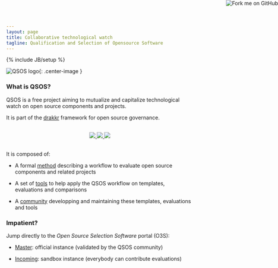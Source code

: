 ```yaml
---
layout: page
title: Collaborative technological watch
tagline: Qualification and Selection of Opensource Software
---
```

{% include JB/setup %}

![QSOS logo](https://raw.github.com/drakkr/QSOS/master/Docs/fr/Images/QSOS-small.png){: .center-image }

<a href="https://github.com/drakkr/QSOS/"><img style="position: absolute; top: 0; right: 0; border: 0;" src="https://s3.amazonaws.com/github/ribbons/forkme_right_gray_6d6d6d.png" alt="Fork me on GitHub"></a>

### What is QSOS?
  
QSOS is a free project aiming to mutualize and capitalize technological watch on open source components and projects.

It is part of the [drakkr](http://drakkr.github.io) framework for open source governance.

<br/>  
<div style="text-align: center;">
  <a href="/method"> <img src="images/monkey-iwazaru-learn.png"/> </a> 
  <a href="/tools"> <img src="images/monkey-kikazaru-use.png"/> </a> 
  <a href="/community"> <img src="images/monkey-mizaru-share.png"/> </a>  
</div>
<br/>  

It is composed of:

* A formal [method](/method) describing a workflow to evaluate open source components and related projects

* A set of [tools](/tools) to help apply the QSOS workflow on templates, evaluations and comparisons

* A [community](/community) developping and maintaining these templates, evaluations and tools

### Impatient?

Jump directly to the _Open Source Selection Software_ portal (O3S):

* [Master](http://master.o3s.qsos.org): official instance (validated by the QSOS community)

* [Incoming](http://incoming.o3s.qsos.org): sandbox instance (everybody can contribute evaluations)
